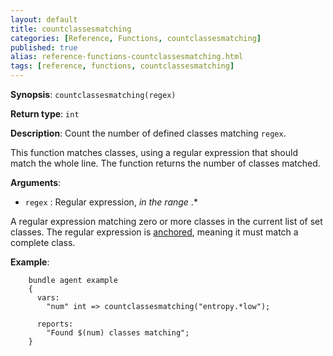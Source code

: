 ```yaml
---
layout: default
title: countclassesmatching
categories: [Reference, Functions, countclassesmatching]
published: true
alias: reference-functions-countclassesmatching.html
tags: [reference, functions, countclassesmatching]
---
```


**Synopsis**: `countclassesmatching(regex)`

**Return type**: `int`

**Description**: Count the number of defined classes matching `regex`.

This function matches classes, using a regular expression that should
match the whole line. The function returns the number of classes matched.

**Arguments**:

* `regex` : Regular expression, *in the range* .\*

A regular expression matching zero or more classes in the current list
of set classes. The regular expression is 
[anchored](manuals-language-concepts-pattern-matching-and-referencing.html#Anchored-vs-unanchored-regular-expressions), meaning it must match a complete 
class.

**Example**:  

```cf3
    bundle agent example
    {
      vars:
        "num" int => countclassesmatching("entropy.*low");

      reports:
        "Found $(num) classes matching";
    }
```
